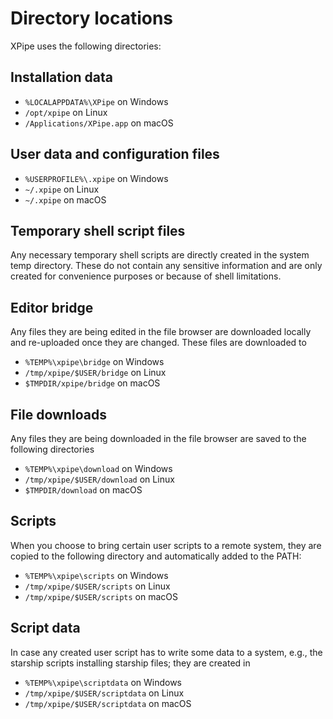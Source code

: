# Directory locations

XPipe uses the following directories:

## Installation data
* `%LOCALAPPDATA%\XPipe` on Windows
* `/opt/xpipe` on Linux
* `/Applications/XPipe.app` on macOS

## User data and configuration files
* `%USERPROFILE%\.xpipe` on Windows
* `~/.xpipe` on Linux
* `~/.xpipe` on macOS

## Temporary shell script files

Any necessary temporary shell scripts are directly created in the system temp directory. These do not contain any sensitive information and are only created for convenience purposes or because of shell limitations.

## Editor bridge

Any files they are being edited in the file browser are downloaded locally and re-uploaded once they are changed. These files are downloaded to
* `%TEMP%\xpipe\bridge` on Windows
* `/tmp/xpipe/$USER/bridge` on Linux
* `$TMPDIR/xpipe/bridge` on macOS

## File downloads

Any files they are being downloaded in the file browser are saved to the following directories
* `%TEMP%\xpipe\download` on Windows
* `/tmp/xpipe/$USER/download` on Linux
* `$TMPDIR/download` on macOS

## Scripts

When you choose to bring certain user scripts to a remote system, they are copied to the following directory and automatically added to the PATH:
* `%TEMP%\xpipe\scripts` on Windows
* `/tmp/xpipe/$USER/scripts` on Linux
* `/tmp/xpipe/$USER/scripts` on macOS

## Script data

In case any created user script has to write some data to a system,
e.g., the starship scripts installing starship files;
they are created in
* `%TEMP%\xpipe\scriptdata` on Windows
* `/tmp/xpipe/$USER/scriptdata` on Linux
* `/tmp/xpipe/$USER/scriptdata` on macOS

